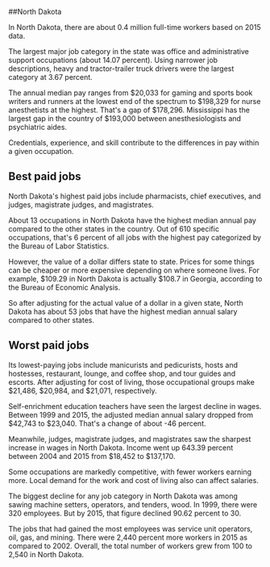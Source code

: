 

##North Dakota

In North Dakota, there are about 0.4 million full-time workers based on 2015 data.

The largest major job category in the state was <span class='occ_title_em'>office and administrative support occupations</span> (about 14.07 percent). Using narrower job descriptions, <span class='occ_title_em'>heavy and tractor-trailer truck drivers</span> were the largest category at 3.67 percent.
               
The annual median pay ranges from $20,033 for <span class='occ_title_em'>gaming and sports book writers and runners</span> at the lowest end of the spectrum to  $198,329 for <span class='occ_title_em'>nurse anesthetists</span> at the highest. That's a gap of $178,296. Mississippi has the largest gap in the country of $193,000 between <span class='occ_title_em'>anesthesiologists and psychiatric aides</span>.
          
Credentials, experience, and skill contribute to the differences in pay within a given occupation.

## Best paid jobs
North Dakota's highest paid jobs include <span class='occ_title_em'>pharmacists, chief executives</span>, and <span class='occ_title_em'>judges, magistrate judges, and magistrates</span>.
               
About 13 occupations in North Dakota have the highest median annual pay compared to the other states in the country. Out of 610 specific occupations, that's 6 percent of all jobs with the highest pay categorized by the Bureau of Labor Statistics.
               
However, the value of a dollar differs state to state. Prices for some things can be cheaper or more expensive depending on where someone lives. For example, $109.29 in North Dakota is actually $108.7 in Georgia, according to the Bureau of Economic Analysis.
               
So after adjusting for the actual value of a dollar in a given state, North Dakota has about 53 jobs that have the highest median annual salary compared to other states.
               
## Worst paid jobs

Its lowest-paying jobs include <span class='occ_title_em'>manicurists and pedicurists</span>, <span class='occ_title_em'>hosts and hostesses, restaurant, lounge, and coffee shop</span>, and <span class='occ_title_em'>tour guides and escorts</span>. After adjusting for cost of living, those occupational groups make $21,486,  $20,984, and  $21,071, respectively.
               
<span class='occ_title_em'>Self-enrichment education teachers</span> have seen the largest decline in wages. Between 1999 and 2015, the adjusted median annual salary dropped from $42,743 to $23,040. That's a change of about -46 percent.
               
Meanwhile, <span class='occ_title_em'>judges, magistrate judges, and magistrates</span> saw the sharpest increase in wages in North Dakota. Income went up 643.39 percent between 2004 and 2015 from $18,452 to $137,170.

Some occupations are markedly competitive, with fewer workers earning more. Local demand for the work and cost of living also can affect salaries.

            
The biggest decline for any job category in North Dakota was among <span class='occ_title_em'>sawing machine setters, operators, and tenders, wood</span>. In 1999, there were 320 employees. But by 2015, that figure declined 90.62 percent to 30. 
               
The jobs that had gained the most employees was service unit operators, oil, gas, and mining. There were 2,440 percent more workers in 2015 as compared to 2002. Overall, the total number of workers grew from 100 to 2,540 in North Dakota.
